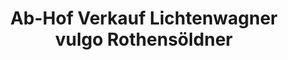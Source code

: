 ---
title: "Ab-Hof Verkauf Lichtenwagner vulgo Rothensöldner"
url: /krenglbach/ab-hof-verkauf-lichtenwagner-vulgo-rothensoeldner/
shop: Hofladen
---
